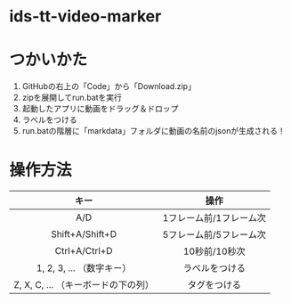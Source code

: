 # ids-tt-video-marker

# つかいかた
1. GitHubの右上の「Code」から「Download.zip」
2. zipを展開してrun.batを実行
3. 起動したアプリに動画をドラッグ＆ドロップ
4. ラベルをつける
5. run.batの階層に「markdata」フォルダに動画の名前のjsonが生成される！

# 操作方法
| キー | 操作 |
|:--:|:--:|
| A/D | 1フレーム前/1フレーム次 |
| Shift+A/Shift+D | 5フレーム前/5フレーム次 |
| Ctrl+A/Ctrl+D | 10秒前/10秒次 |
| 1, 2, 3, ... （数字キー） | ラベルをつける |
| Z, X, C, ... （キーボードの下の列） | タグをつける |
